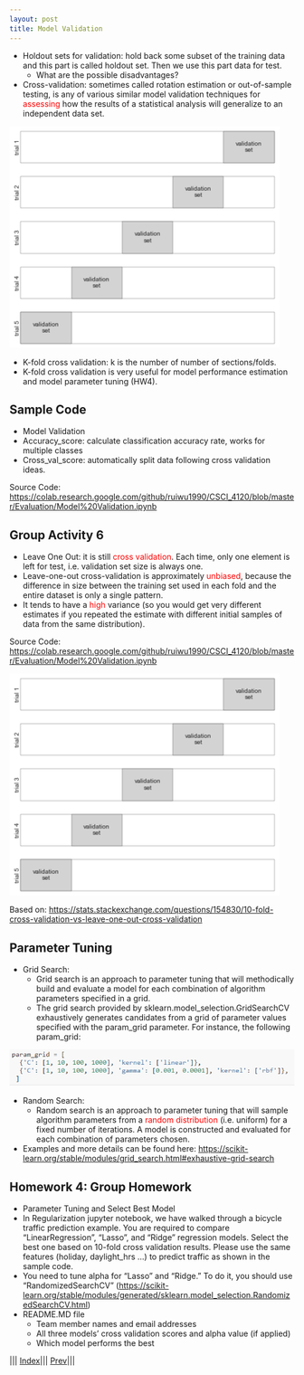 ```yaml
---
layout: post
title: Model Validation
---
```


- Holdout sets for validation: hold back some subset of the training data and this part is called holdout set. Then we use this part data for test.
  * What are the possible disadvantages?
- Cross-validation: sometimes called rotation estimation or out-of-sample testing, is any of various similar model validation techniques for <font color=red>assessing</font> how the results of a statistical analysis will generalize to an independent data set. 

![](folds.png)

- K-fold cross validation: k is the number of number of sections/folds. 
- K-fold cross validation is very useful for model performance estimation and model parameter tuning (HW4).

## Sample Code
- Model Validation
- Accuracy_score: calculate classification accuracy rate, works for multiple classes
- Cross_val_score: automatically split data following cross validation ideas.

Source Code: <https://colab.research.google.com/github/ruiwu1990/CSCI_4120/blob/master/Evaluation/Model%20Validation.ipynb>

## Group Activity 6
- Leave One Out: it is still <font color=red>cross validation</font>. Each time, only one element is left for test, i.e. validation set size is always one.
- Leave-one-out cross-validation is approximately <font color=red>unbiased</font>, because the difference in size between the training set used in each fold and the entire dataset is only a single pattern. 
- It tends to have a <font color=red>high</font> variance (so you would get very different estimates if you repeated the estimate with different initial samples of data from the same distribution).

Source Code: <https://colab.research.google.com/github/ruiwu1990/CSCI_4120/blob/master/Evaluation/Model%20Validation.ipynb>

![](folds.png)

Based on: <https://stats.stackexchange.com/questions/154830/10-fold-cross-validation-vs-leave-one-out-cross-validation>

## Parameter Tuning
- Grid Search:
  * Grid search is an approach to parameter tuning that will methodically build and evaluate a model for each combination of algorithm parameters specified in a grid.
  * The grid search provided by sklearn.model_selection.GridSearchCV exhaustively generates candidates from a grid of parameter values specified with the param_grid parameter. For instance, the following param_grid:
  
![](paraTune.png)
- Random Search:
  * Random search is an approach to parameter tuning that will sample algorithm parameters from a <font color=red>random distribution</font> (i.e. uniform) for a fixed number of iterations. A model is constructed and evaluated for each combination of parameters chosen.
- Examples and more details can be found here: 
<https://scikit-learn.org/stable/modules/grid_search.html#exhaustive-grid-search>

## Homework 4: Group Homework
- Parameter Tuning and Select Best Model
- In Regularization jupyter notebook, we have walked through a bicycle traffic prediction example. You are required to compare “LinearRegression”, “Lasso”, and “Ridge” regression models. Select the best one based on 10-fold cross validation results. Please use the same features (holiday, daylight_hrs …) to predict traffic as shown in the sample code.
- You need to tune alpha for “Lasso” and “Ridge.” To do it, you should use “RandomizedSearchCV” (<https://scikit-learn.org/stable/modules/generated/sklearn.model_selection.RandomizedSearchCV.html>)
- README.MD file
  * Team member names and email addresses
  * All three models’ cross validation scores and alpha value (if applied)
  * Which model performs the best
  
||| [Index](../../)||| [Prev](../metrics-for-evaluation-2/)|||
